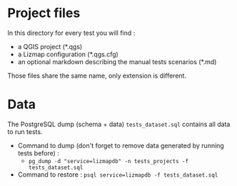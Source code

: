 # Project files

In this directory for every test you will find :
* a QGIS project (*.qgs)
* a Lizmap configuration (*.qgs.cfg)
* an optional markdown describing the manual tests scenarios (*.md)

Those files share the same name, only extension is different.

# Data

The PostgreSQL dump (schema + data) `tests_dataset.sql` contains all data to run tests.
* Command to dump (don't forget to remove data generated by running tests before) :
    * `pg_dump -d "service=lizmapdb" -n tests_projects -f tests_dataset.sql`
* Command to restore : `psql service=lizmapdb -f tests_dataset.sql`
